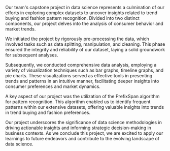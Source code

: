 Our team's capstone project in data science represents a culmination of our efforts in exploring complex datasets to uncover insights related to trend buying and fashion pattern recognition. Divided into two distinct components, our project delves into the analysis of consumer behavior and market trends.

We initiated the project by rigorously pre-processing the data, which involved tasks such as data splitting, manipulation, and cleaning. This phase ensured the integrity and reliability of our dataset, laying a solid groundwork for subsequent analyses.

Subsequently, we conducted comprehensive data analysis, employing a variety of visualization techniques such as bar graphs, timeline graphs, and pie charts. These visualizations served as effective tools in presenting trends and patterns in an intuitive manner, facilitating deeper insights into consumer preferences and market dynamics.

A key aspect of our project was the utilization of the PrefixSpan algorithm for pattern recognition. This algorithm enabled us to identify frequent patterns within our extensive datasets, offering valuable insights into trends in trend buying and fashion preferences.

Our project underscores the significance of data science methodologies in driving actionable insights and informing strategic decision-making in business contexts. As we conclude this project, we are excited to apply our learnings to future endeavors and contribute to the evolving landscape of data science.

